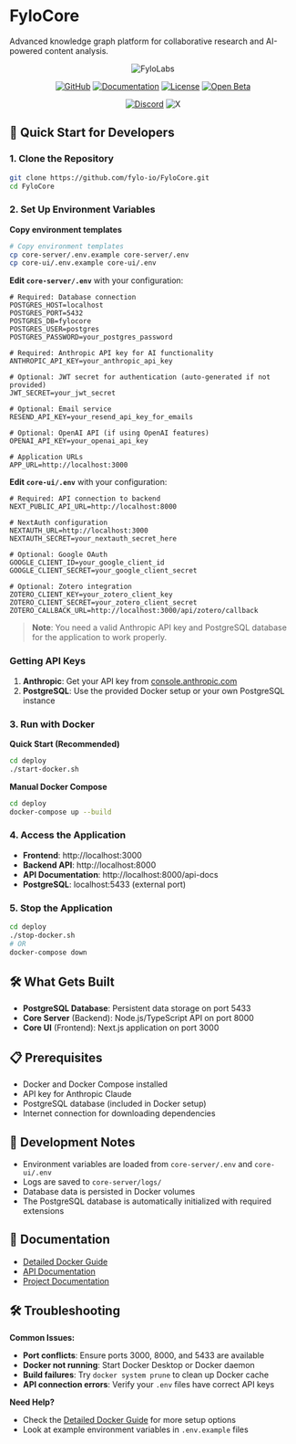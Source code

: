 # FyloCore

Advanced knowledge graph platform for collaborative research and AI-powered content analysis.

<p align="center">
    <img src="https://fylo.io/fylo_banner_light.png" alt="FyloLabs">
</p>



<div align="center">

[![GitHub](https://img.shields.io/github/stars/fylo-io/FyloCore)](https://github.com/fylo-io/FyloCore)
[![Documentation](https://img.shields.io/badge/Documentation-394e79?logo=readthedocs&logoColor=00B9FF)]([https://cocoindex.io/docs/getting_started/quickstart](https://api.fylogenesis.com/api-docs/))
[![License](https://img.shields.io/badge/license-Apache%202.0-5B5BD6?logoColor=white)](https://opensource.org/licenses/Apache-2.0)
[![Open Beta](https://img.shields.io/badge/Open%20Beta-fylogenesis.com-blueviolet?style=flat&logo=rocket)](https://fylogenesis.com)


[![Discord](https://img.shields.io/discord/1314801574169673738?logo=discord&color=5B5BD6&logoColor=white)](https://discord.gg/yFQpGDaV)
![X](https://img.shields.io/twitter/follow/:FyloLabs)

</div>

## 🚀 Quick Start for Developers

### 1. Clone the Repository
```bash
git clone https://github.com/fylo-io/FyloCore.git
cd FyloCore
```

### 2. Set Up Environment Variables

**Copy environment templates**
```bash
# Copy environment templates
cp core-server/.env.example core-server/.env
cp core-ui/.env.example core-ui/.env
```

**Edit `core-server/.env`** with your configuration:
```env
# Required: Database connection
POSTGRES_HOST=localhost
POSTGRES_PORT=5432
POSTGRES_DB=fylocore
POSTGRES_USER=postgres
POSTGRES_PASSWORD=your_postgres_password

# Required: Anthropic API key for AI functionality  
ANTHROPIC_API_KEY=your_anthropic_api_key

# Optional: JWT secret for authentication (auto-generated if not provided)
JWT_SECRET=your_jwt_secret

# Optional: Email service
RESEND_API_KEY=your_resend_api_key_for_emails

# Optional: OpenAI API (if using OpenAI features)
OPENAI_API_KEY=your_openai_api_key

# Application URLs
APP_URL=http://localhost:3000
```

**Edit `core-ui/.env`** with your configuration:
```env
# Required: API connection to backend
NEXT_PUBLIC_API_URL=http://localhost:8000

# NextAuth configuration
NEXTAUTH_URL=http://localhost:3000
NEXTAUTH_SECRET=your_nextauth_secret_here

# Optional: Google OAuth
GOOGLE_CLIENT_ID=your_google_client_id
GOOGLE_CLIENT_SECRET=your_google_client_secret

# Optional: Zotero integration
ZOTERO_CLIENT_KEY=your_zotero_client_key
ZOTERO_CLIENT_SECRET=your_zotero_client_secret
ZOTERO_CALLBACK_URL=http://localhost:3000/api/zotero/callback
```

> **Note**: You need a valid Anthropic API key and PostgreSQL database for the application to work properly.

### Getting API Keys

1. **Anthropic**: Get your API key from [console.anthropic.com](https://console.anthropic.com)
2. **PostgreSQL**: Use the provided Docker setup or your own PostgreSQL instance

### 3. Run with Docker

**Quick Start (Recommended)**
```bash
cd deploy
./start-docker.sh
```

**Manual Docker Compose**
```bash
cd deploy
docker-compose up --build
```

### 4. Access the Application

- **Frontend**: http://localhost:3000
- **Backend API**: http://localhost:8000
- **API Documentation**: http://localhost:8000/api-docs
- **PostgreSQL**: localhost:5433 (external port)

### 5. Stop the Application
```bash
cd deploy
./stop-docker.sh
# OR
docker-compose down
```

## 🛠️ What Gets Built

- **PostgreSQL Database**: Persistent data storage on port 5433
- **Core Server** (Backend): Node.js/TypeScript API on port 8000
- **Core UI** (Frontend): Next.js application on port 3000

## 📋 Prerequisites

- Docker and Docker Compose installed
- API key for Anthropic Claude
- PostgreSQL database (included in Docker setup)
- Internet connection for downloading dependencies

## 🔧 Development Notes

- Environment variables are loaded from `core-server/.env` and `core-ui/.env`
- Logs are saved to `core-server/logs/`
- Database data is persisted in Docker volumes
- The PostgreSQL database is automatically initialized with required extensions

## 📖 Documentation

- [Detailed Docker Guide](deploy/DOCKER.md)
- [API Documentation](docs/api/README.md)
- [Project Documentation](docs/README.md)

## 🛠️ Troubleshooting

**Common Issues:**
- **Port conflicts**: Ensure ports 3000, 8000, and 5433 are available
- **Docker not running**: Start Docker Desktop or Docker daemon
- **Build failures**: Try `docker system prune` to clean up Docker cache
- **API connection errors**: Verify your `.env` files have correct API keys

**Need Help?**
- Check the [Detailed Docker Guide](deploy/DOCKER.md) for more setup options
- Look at example environment variables in `.env.example` files
